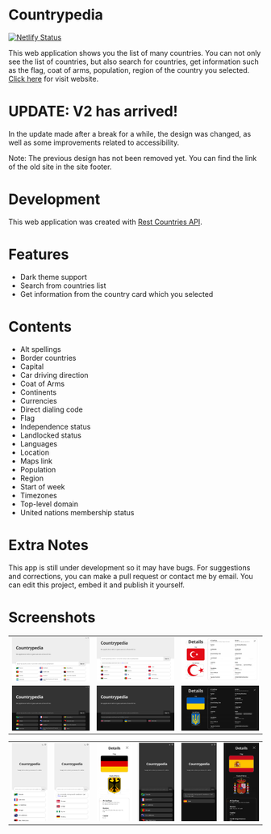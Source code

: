 # Countrypedia

[![Netlify Status](https://api.netlify.com/api/v1/badges/3942ad82-ee34-40dd-8abc-4e586e4e6039/deploy-status)](https://app.netlify.com/sites/simplecountrypedia/deploys)

This web application shows you the list of many countries. You can not only see the list of countries, but also search for countries, get information such as the flag, coat of arms, population, region of the country you selected. [Click here](https://simplecountrypedia.netlify.app) for visit website.

# UPDATE: V2 has arrived!

In the update made after a break for a while, the design was changed, as well as some improvements related to accessibility.

Note: The previous design has not been removed yet. You can find the link of the old site in the site footer.

# Development

This web application was created with [Rest Countries API](https://restcountries.com/).

# Features

- Dark theme support
- Search from countries list
- Get information from the country card which you selected

# Contents

- Alt spellings
- Border countries
- Capital
- Car driving direction
- Coat of Arms
- Continents
- Currencies
- Direct dialing code
- Flag
- Independence status
- Landlocked status
- Languages
- Location
- Maps link
- Population
- Region
- Start of week
- Timezones
- Top-level domain
- United nations membership status

# Extra Notes

This app is still under development so it may have bugs. For suggestions and corrections, you can make a pull request or contact me by email. You can edit this project, embed it and publish it yourself.

# Screenshots

<table>
  <tr>
    <td><img src="./src/assets/screenshots/cp-overview-light-lg.png" alt="cp-overview-light-lg" width = 341.5px /></td>
    <td><img src="./src/assets/screenshots/cp-search-light-lg.png" alt="cp-search-light-lg" width = 341.5px /></td>
    <td><img src="./src/assets/screenshots/cp-details-light-lg.png" alt="cp-details-light-lg" width = 341.5px /></td>
  </tr> 
  <tr>
    <td><img src="./src/assets/screenshots/cp-overview-dark-lg.png" alt="cp-overview-light-lg" width = 341.5px /></td>
    <td><img src="./src/assets/screenshots/cp-search-dark-lg.png" alt="cp-search-light-lg" width = 341.5px /></td>
    <td><img src="./src/assets/screenshots/cp-details-dark-lg.png" alt="cp-details-light-lg" width = 341.5px /></td>
  </tr>
</table>
<table>
  <tr>
    <td><img src="./src/assets/screenshots/cp-overview-light-sm.png" alt="cp-overview-light-lg" width = 170.75px /></td>
    <td><img src="./src/assets/screenshots/cp-search-light-sm.png" alt="cp-search-light-lg" width = 170.75px /></td>
    <td><img src="./src/assets/screenshots/cp-details-light-sm.png" alt="cp-details-light-lg" width = 170.75px /></td>
    <td><img src="./src/assets/screenshots/cp-overview-dark-sm.png" alt="cp-overview-light-lg" width = 170.75px /></td>
    <td><img src="./src/assets/screenshots/cp-search-dark-sm.png" alt="cp-search-light-lg" width = 170.75px /></td>
    <td><img src="./src/assets/screenshots/cp-details-dark-sm.png" alt="cp-details-light-lg" width = 170.75px /></td>
  </tr>
</table>
